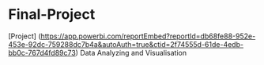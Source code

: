 # Final-Project
[Project] (https://app.powerbi.com/reportEmbed?reportId=db68fe88-952e-453e-92dc-759288dc7b4a&autoAuth=true&ctid=2f74555d-61de-4edb-bb0c-767d4fd89c73)
Data Analyzing and Visualisation

